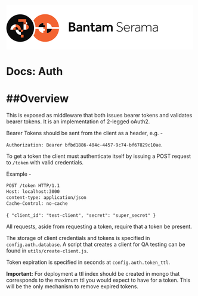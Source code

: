 ![Serama](../serama.png)

Docs: Auth
========

##Overview
========

This is exposed as middleware that both issues bearer tokens and validates bearer tokens.  It is an implementation of 2-legged oAuth2.

Bearer Tokens should be sent from the client as a header, e.g. -

`Authorization: Bearer bfbd1886-404c-4457-9c74-bf67829c10ae`.

To get a token the client must authenticate itself by issuing a POST request to `/token` with valid credentials.

Example -

    POST /token HTTP/1.1
    Host: localhost:3000
    content-type: application/json
    Cache-Control: no-cache
    
    { "client_id": "test-client", "secret": "super_secret" }

All requests, aside from requesting a token, require that a token be present.

The storage of client credentials and tokens is specified in `config.auth.database`. A script that creates a client for QA testing can be found in `utils/create-client.js`.

Token expiration is specified in seconds at `config.auth.token_ttl`.

**Important:** For deployment a ttl index should be created in mongo that corresponds to the maximum ttl you would expect to have for a token. This will be the only mechanism to remove expired tokens. 

